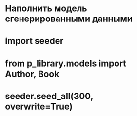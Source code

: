 # Наполнить модель сгенерированными данными 

# import seeder
# from p_library.models import Author, Book
# seeder.seed_all(300, overwrite=True)